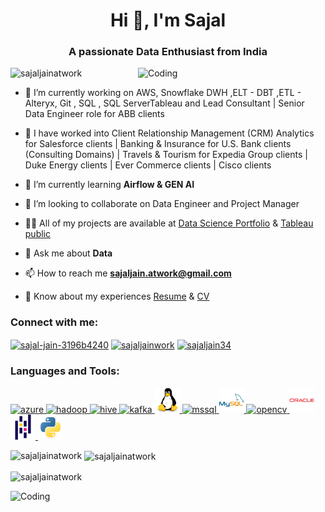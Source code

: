 <h1 align="center">Hi 👋, I'm Sajal</h1>
<h3 align="center">A passionate Data Enthusiast from India</h3>
<img align="right" alt="Coding" width="300" src="https://cdn.dribbble.com/users/1162077/screenshots/3848914/programmer.gif">

<p align="left"> <img src="https://komarev.com/ghpvc/?username=sajaljainatwork&label=Profile%20views&color=0e75b6&style=flat" alt="sajaljainatwork" /> </p>

- 🔭 I’m currently working on AWS, Snowflake DWH ,ELT - DBT ,ETL - Alteryx, Git , SQL , SQL ServerTableau  and Lead Consultant | Senior Data Engineer role for ABB clients

- 👯 I have worked into Client Relationship Management (CRM) Analytics for Salesforce clients | Banking & Insurance for U.S. Bank  clients (Consulting Domains) | Travels & Tourism for Expedia Group clients | Duke Energy clients | Ever Commerce clients | Cisco clients

- 🌱 I’m currently learning **Airflow & GEN AI**

- 👯 I’m looking to collaborate on Data Engineer and Project Manager

- 👨‍💻 All of my projects are available at [Data Science Portfolio](https://sajaljainatwork.github.io/) & [Tableau public](https://public.tableau.com/app/profile/sajal.jain4190?authMode=activationSuccess)

- 💬 Ask me about **Data**

- 📫 How to reach me **sajaljain.atwork@gmail.com**

- 📄 Know about my experiences [Resume](https://docs.google.com/document/d/1cOb5ZToSv4rlqUPaiLr6mGzaer1t9FJV/edit?usp=sharing&ouid=114879272713025135382&rtpof=true&sd=true) & [CV](https://docs.google.com/document/d/1Qs-TqUxKW_dOTRgVhL-57dSDujxtLhHbV3NOOxJXywQ/edit)

<h3 align="left">Connect with me:</h3>
<p align="left">
<a href="https://linkedin.com/in/sajal-jain-3196b4240" target="blank"><img align="center" src="https://raw.githubusercontent.com/rahuldkjain/github-profile-readme-generator/master/src/images/icons/Social/linked-in-alt.svg" alt="sajal-jain-3196b4240" height="30" width="40" /></a>
<a href="https://kaggle.com/sajaljainwork" target="blank"><img align="center" src="https://raw.githubusercontent.com/rahuldkjain/github-profile-readme-generator/master/src/images/icons/Social/kaggle.svg" alt="sajaljainwork" height="30" width="40" /></a>
<a href="https://instagram.com/sajaljain34" target="blank"><img align="center" src="https://raw.githubusercontent.com/rahuldkjain/github-profile-readme-generator/master/src/images/icons/Social/instagram.svg" alt="sajaljain34" height="30" width="40" /></a>
</p>

<h3 align="left">Languages and Tools:</h3>
<p align="left"> <a href="https://azure.microsoft.com/en-in/" target="_blank" rel="noreferrer"> <img src="https://www.vectorlogo.zone/logos/microsoft_azure/microsoft_azure-icon.svg" alt="azure" width="40" height="40"/> </a> <a href="https://hadoop.apache.org/" target="_blank" rel="noreferrer"> <img src="https://www.vectorlogo.zone/logos/apache_hadoop/apache_hadoop-icon.svg" alt="hadoop" width="40" height="40"/> </a> <a href="https://hive.apache.org/" target="_blank" rel="noreferrer"> <img src="https://www.vectorlogo.zone/logos/apache_hive/apache_hive-icon.svg" alt="hive" width="40" height="40"/> </a> <a href="https://kafka.apache.org/" target="_blank" rel="noreferrer"> <img src="https://www.vectorlogo.zone/logos/apache_kafka/apache_kafka-icon.svg" alt="kafka" width="40" height="40"/> </a> <a href="https://www.linux.org/" target="_blank" rel="noreferrer"> <img src="https://raw.githubusercontent.com/devicons/devicon/master/icons/linux/linux-original.svg" alt="linux" width="40" height="40"/> </a> <a href="https://www.microsoft.com/en-us/sql-server" target="_blank" rel="noreferrer"> <img src="https://www.svgrepo.com/show/303229/microsoft-sql-server-logo.svg" alt="mssql" width="40" height="40"/> </a> <a href="https://www.mysql.com/" target="_blank" rel="noreferrer"> <img src="https://raw.githubusercontent.com/devicons/devicon/master/icons/mysql/mysql-original-wordmark.svg" alt="mysql" width="40" height="40"/> </a> <a href="https://opencv.org/" target="_blank" rel="noreferrer"> <img src="https://www.vectorlogo.zone/logos/opencv/opencv-icon.svg" alt="opencv" width="40" height="40"/> </a> <a href="https://www.oracle.com/" target="_blank" rel="noreferrer"> <img src="https://raw.githubusercontent.com/devicons/devicon/master/icons/oracle/oracle-original.svg" alt="oracle" width="40" height="40"/> </a> <a href="https://pandas.pydata.org/" target="_blank" rel="noreferrer"> <img src="https://raw.githubusercontent.com/devicons/devicon/2ae2a900d2f041da66e950e4d48052658d850630/icons/pandas/pandas-original.svg" alt="pandas" width="40" height="40"/> </a> <a href="https://www.python.org" target="_blank" rel="noreferrer"> <img src="https://raw.githubusercontent.com/devicons/devicon/master/icons/python/python-original.svg" alt="python" width="40" height="40"/> </a> </p>

<p><img align="left" src="https://github-readme-stats.vercel.app/api/top-langs?username=sajaljainatwork&show_icons=true&locale=en&layout=compact" alt="sajaljainatwork" /></p>

<p>&nbsp;<img align="center" src="https://github-readme-stats.vercel.app/api?username=sajaljainatwork&show_icons=true&locale=en" alt="sajaljainatwork" /></p>

<p><img align="center" src="https://github-readme-streak-stats.herokuapp.com/?user=sajaljainatwork&" alt="sajaljainatwork" /></p>


<img align="left" alt="Coding" width="200" src="https://github.com/user-attachments/assets/8fe02184-8f86-4312-9eff-926a83e39f85">




